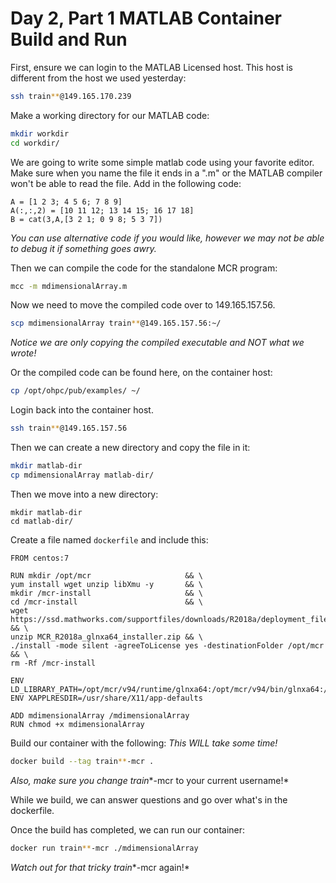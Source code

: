 # Day 2, Part 1 MATLAB Container Build and Run

First, ensure we can login to the MATLAB Licensed host.  This host is different from the host we used yesterday:
```bash
ssh train**@149.165.170.239
```

Make a working directory for our MATLAB code:
``` bash
mkdir workdir
cd workdir/
```

We are going to write some simple matlab code using your favorite editor.  Make sure when you name the file it ends in a ".m" or the MATLAB compiler won't be able to read the file.  Add in the following code:
```
A = [1 2 3; 4 5 6; 7 8 9]
A(:,:,2) = [10 11 12; 13 14 15; 16 17 18]
B = cat(3,A,[3 2 1; 0 9 8; 5 3 7])
```

*You can use alternative code if you would like, however we may not be able to debug it if something goes awry.*

Then we can compile the code for the standalone MCR program:
``` bash
mcc -m mdimensionalArray.m
```

Now we need to move the compiled code over to 149.165.157.56.
``` bash
scp mdimensionalArray train**@149.165.157.56:~/
```

*Notice we are only copying the compiled executable and NOT what we wrote!*

Or the compiled code can be found here, on the container host:
``` bash
cp /opt/ohpc/pub/examples/ ~/
```

Login back into the container host.  
```bash
ssh train**@149.165.157.56
```

Then we can create a new directory and copy the file in it:
```bash
mkdir matlab-dir
cp mdimensionalArray matlab-dir/
```

 Then we move into a new directory:
```
mkdir matlab-dir
cd matlab-dir/
```

Create a file named `dockerfile` and include this:
```
FROM centos:7

RUN mkdir /opt/mcr                     && \
yum install wget unzip libXmu -y       && \
mkdir /mcr-install                     && \
cd /mcr-install                        && \
wget https://ssd.mathworks.com/supportfiles/downloads/R2018a/deployment_files/R2018a/installers/glnxa64/MCR_R2018a_glnxa64_installer.zip && \
unzip MCR_R2018a_glnxa64_installer.zip && \
./install -mode silent -agreeToLicense yes -destinationFolder /opt/mcr && \
rm -Rf /mcr-install

ENV LD_LIBRARY_PATH=/opt/mcr/v94/runtime/glnxa64:/opt/mcr/v94/bin/glnxa64:/opt/mcr/v94/sys/os/glnxa64:/opt/mcr/v94/extern/bin/glnxa64
ENV XAPPLRESDIR=/usr/share/X11/app-defaults

ADD mdimensionalArray /mdimensionalArray
RUN chmod +x mdimensionalArray
```

Build our container with the following:  *This WILL take some time!*
```bash
docker build --tag train**-mcr .
```
*Also, make sure you change train**-mcr to your current username!*

While we build, we can answer questions and go over what's in the dockerfile.

Once the build has completed, we can run our container:
``` bash
docker run train**-mcr ./mdimensionalArray
```
*Watch out for that tricky train**-mcr again!*

